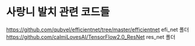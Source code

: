 # 사랑니 발치 관련 코드들

https://github.com/qubvel/efficientnet/tree/master/efficientnet  efi_net 폴더
https://github.com/calmiLovesAI/TensorFlow2.0_ResNet res_net 폴더

